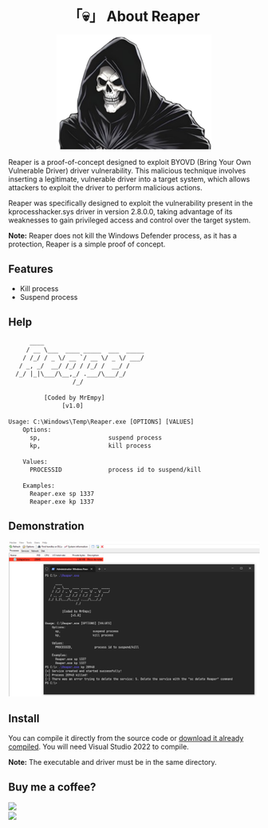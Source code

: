 <h1 align="center">「💀」 About Reaper</h1>

<p align="center"><img src="assets/image.png" leigth="312" width="312"/></p>

Reaper is a proof-of-concept designed to exploit BYOVD (Bring Your Own Vulnerable Driver) driver vulnerability. This malicious technique involves inserting a legitimate, vulnerable driver into a target system, which allows attackers to exploit the driver to perform malicious actions.

Reaper was specifically designed to exploit the vulnerability present in the kprocesshacker.sys driver in version 2.8.0.0, taking advantage of its weaknesses to gain privileged access and control over the target system.

**Note:** Reaper does not kill the Windows Defender process, as it has a protection, Reaper is a simple proof of concept.

## Features

* Kill process
* Suspend process

## Help

```
      ____
     / __ \___  ____ _____  ___  _____
    / /_/ / _ \/ __ `/ __ \/ _ \/ ___/
   / _, _/  __/ /_/ / /_/ /  __/ /
  /_/ |_|\___/\__,_/ .___/\___/_/
                  /_/

          [Coded by MrEmpy]
               [v1.0]

Usage: C:\Windows\Temp\Reaper.exe [OPTIONS] [VALUES]
    Options:
      sp,                   suspend process
      kp,                   kill process

    Values:
      PROCESSID             process id to suspend/kill

    Examples:
      Reaper.exe sp 1337
      Reaper.exe kp 1337
```

## Demonstration

![](assets/poc.png)

## Install

You can compile it directly from the source code or [download it already compiled](https://github.com/MrEmpy/Reaper/releases/). You will need Visual Studio 2022 to compile.

**Note:** The executable and driver must be in the same directory.


## Buy me a coffee?

<a href="https://livepix.gg/mrempy" target="_blank">
  <img src="https://static.livepix.gg/images/logo.svg" height="50" widght="50">
</a>
</br>
<a href="https://www.buymeacoffee.com/mrempy" target="_blank">
  <img src="https://play-lh.googleusercontent.com/aMb_Qiolzkq8OxtQZ3Af2j8Zsp-ZZcNetR9O4xSjxH94gMA5c5gpRVbpg-3f_0L7vlo" height="50" widght="50">
</a>
